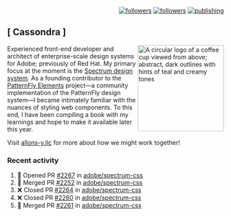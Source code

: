 <p align="right"><a rel="me" href="https://front-end.social/@castastrophe">
    <img alt="followers" title="Follow me on Mastodon" src="https://img.shields.io/mastodon/follow/109297102751309835?domain=https%3A%2F%2Ffront-end.social&label=Follow&logo=mastodon&logoColor=white&style=for-the-badge&labelColor=008080&color=006969"/></a>
  <a href="https://codepen.io/castastrophe/">
    <img alt="followers" title="Follow me on CodePen" src="https://img.shields.io/badge/16-1?color=640464&labelColor=7c007c&style=for-the-badge&logo=codepen&label=Follow"/></a>
<a href="https://castastrophe.medium.com/">
    <img alt="publishing" title="View articles on Medium" src="https://img.shields.io/badge/107-1?color=666&labelColor=444&label=subscribe&logo=medium&logoColor=white&style=for-the-badge"/></a>
</p>

## [&nbsp;Cassondra&nbsp;]

<img align="right" src="https://github-production-user-asset-6210df.s3.amazonaws.com/1840295/253016758-ba468774-1cd3-42c2-8f43-947b5eeb5edf.png" height="200" alt="A circular logo of a coffee cup viewed from above; abstract, dark outlines with hints of teal and creamy tones">

Experienced front-end developer and architect of enterprise-scale design systems for Adobe; previously of Red Hat. My primary focus at the moment is the [Spectrum design system](https://github.com/adobe/spectrum-css). As a founding contributor to the [PatternFly&nbsp;Elements](https://github.com/patternfly/patternfly-elements) project&mdash;a community implementation of the PatternFly design system&mdash;I became intimately familiar with the nuances of styling web components. To this end, I have been compiling a book with my learnings and hope to make it available later this year.

Visit [allons-y.llc](http://allons-y.llc/) for more about how we might work together!

### Recent activity

<!--START_SECTION:activity-->
1. 💪 Opened PR [#2267](https://github.com/adobe/spectrum-css/pull/2267) in [adobe/spectrum-css](https://github.com/adobe/spectrum-css)
2. 🎉 Merged PR [#2252](https://github.com/adobe/spectrum-css/pull/2252) in [adobe/spectrum-css](https://github.com/adobe/spectrum-css)
3. ❌ Closed PR [#2264](https://github.com/adobe/spectrum-css/pull/2264) in [adobe/spectrum-css](https://github.com/adobe/spectrum-css)
4. ❌ Closed PR [#2260](https://github.com/adobe/spectrum-css/pull/2260) in [adobe/spectrum-css](https://github.com/adobe/spectrum-css)
5. 🎉 Merged PR [#2261](https://github.com/adobe/spectrum-css/pull/2261) in [adobe/spectrum-css](https://github.com/adobe/spectrum-css)
<!--END_SECTION:activity-->
